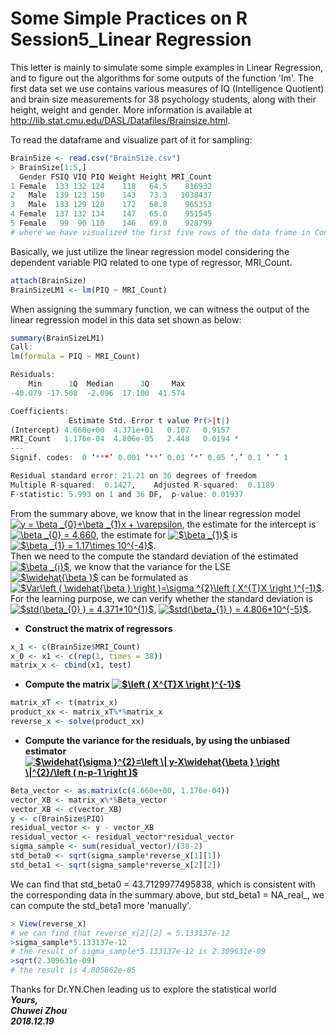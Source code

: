 # Some Simple Practices on R Session5_Linear Regression              
This letter is mainly to simulate some simple examples in Linear Regression, and to figure out the algorithms for some outputs of the function 'lm'. The first data set we use contains various measures of IQ (Intelligence Quotient) and brain size measurements for 38 psychology students, along with their height, weight and gender. More information is available at http://lib.stat.cmu.edu/DASL/Datafiles/Brainsize.html.                
          
To read the dataframe and visualize part of it for sampling:           
```r
BrainSize <- read.csv("BrainSize.csv")
> BrainSize[1:5,]
  Gender FSIQ VIQ PIQ Weight Height MRI_Count
1 Female  133 132 124    118   64.5    816932
2   Male  139 123 150    143   73.3   1038437
3   Male  133 129 128    172   68.8    965353
4 Female  137 132 134    147   65.0    951545
5 Female   99  90 110    146   69.0    928799
# where we have visualized the first five rows of the data frame in Console.
```
Basically, we just utilize the linear regression model considering the dependent variable PIQ related to one type of regressor, MRI_Count.       
```r
attach(BrainSize)
BrainSizeLM1 <- lm(PIQ ~ MRI_Count)
```
When assigning the summary function, we can witness the output of the linear regression model in this data set shown as below:         
```r
summary(BrainSizeLM1)
Call:
lm(formula = PIQ ~ MRI_Count)

Residuals:
    Min      1Q  Median      3Q     Max 
-40.079 -17.508  -2.096  17.100  41.574 

Coefficients:
             Estimate Std. Error t value Pr(>|t|)  
(Intercept) 4.660e+00  4.371e+01   0.107   0.9157  
MRI_Count   1.176e-04  4.806e-05   2.448   0.0194 *
---
Signif. codes:  0 ‘***’ 0.001 ‘**’ 0.01 ‘*’ 0.05 ‘.’ 0.1 ‘ ’ 1

Residual standard error: 21.21 on 36 degrees of freedom
Multiple R-squared:  0.1427,	Adjusted R-squared:  0.1189 
F-statistic: 5.993 on 1 and 36 DF,  p-value: 0.01937
```
From the summary above, we know that in the linear regression model 
<a href="https://www.codecogs.com/eqnedit.php?latex=y&space;=&space;\beta&space;_{0}&plus;\beta&space;_{1}x&space;&plus;&space;\varepsilon" target="_blank"><img src="https://latex.codecogs.com/gif.latex?y&space;=&space;\beta&space;_{0}&plus;\beta&space;_{1}x&space;&plus;&space;\varepsilon" title="y = \beta _{0}+\beta _{1}x + \varepsilon" /></a>, 
the estimate for the intercept is 
<a href="https://www.codecogs.com/eqnedit.php?latex=\beta&space;_{0}&space;=&space;4.660" target="_blank"><img src="https://latex.codecogs.com/gif.latex?\beta&space;_{0}&space;=&space;4.660" title="\beta _{0} = 4.660" /></a>, 
the estimate for 
<a href="https://www.codecogs.com/eqnedit.php?latex=$\beta&space;_{1}$" target="_blank"><img src="https://latex.codecogs.com/gif.latex?$\beta&space;_{1}$" title="$\beta _{1}$" /></a> 
is 
<a href="https://www.codecogs.com/eqnedit.php?latex=$\beta&space;_{1}&space;=&space;1.17\times&space;10^{-4}$" target="_blank"><img src="https://latex.codecogs.com/gif.latex?$\beta&space;_{1}&space;=&space;1.17\times&space;10^{-4}$" title="$\beta _{1} = 1.17\times 10^{-4}$" /></a>.             
Then we need to the compute the standard deviation of the estimated 
<a href="https://www.codecogs.com/eqnedit.php?latex=$\beta&space;_{i}$" target="_blank"><img src="https://latex.codecogs.com/gif.latex?$\beta&space;_{i}$" title="$\beta _{i}$" /></a>, 
we know that the variance for the LSE    
<a href="https://www.codecogs.com/eqnedit.php?latex=$\widehat{\beta&space;}$" target="_blank"><img src="https://latex.codecogs.com/gif.latex?$\widehat{\beta&space;}$" title="$\widehat{\beta }$" /></a> 
can be formulated as 
<a href="https://www.codecogs.com/eqnedit.php?latex=$Var\left&space;(&space;\widehat{\beta&space;}&space;\right&space;)=\sigma&space;^{2}\left&space;(&space;X^{T}X&space;\right&space;)^{-1}$" target="_blank"><img src="https://latex.codecogs.com/gif.latex?$Var\left&space;(&space;\widehat{\beta&space;}&space;\right&space;)=\sigma&space;^{2}\left&space;(&space;X^{T}X&space;\right&space;)^{-1}$" title="$Var\left ( \widehat{\beta } \right )=\sigma ^{2}\left ( X^{T}X \right )^{-1}$" /></a>. For the learning purpose, we can verify whether the standard deviation is               
<a href="https://www.codecogs.com/eqnedit.php?latex=$std(\beta_{0}&space;)&space;=&space;4.371*10^{1}$" target="_blank"><img src="https://latex.codecogs.com/gif.latex?$std(\beta_{0}&space;)&space;=&space;4.371*10^{1}$" title="$std(\beta_{0} ) = 4.371*10^{1}$" /></a>, 
<a href="https://www.codecogs.com/eqnedit.php?latex=$std(\beta_{1}&space;)&space;=&space;4.806*10^{-5}$" target="_blank"><img src="https://latex.codecogs.com/gif.latex?$std(\beta_{1}&space;)&space;=&space;4.806*10^{-5}$" title="$std(\beta_{1} ) = 4.806*10^{-5}$" /></a>.          
- **Construct the matrix of regressors**             
```r
x_1 <- c(BrainSize$MRI_Count)
x_0 <- x1 <- c(rep(1, times = 38))
matrix_x <- cbind(x1, test)
```
- **Compute the matrix <a href="https://www.codecogs.com/eqnedit.php?latex=$\left&space;(&space;X^{T}X&space;\right&space;)^{-1}$" target="_blank"><img src="https://latex.codecogs.com/gif.latex?$\left&space;(&space;X^{T}X&space;\right&space;)^{-1}$" title="$\left ( X^{T}X \right )^{-1}$" /></a>**          
```r
matrix_xT <- t(matrix_x)
product_xx <- matrix_xT%*%matrix_x 
reverse_x <- solve(product_xx)
```
- **Compute the variance for the residuals, by using the unbiased estimator <a href="https://www.codecogs.com/eqnedit.php?latex=$\widehat{\sigma&space;}^{2}=\left&space;\|&space;y-X\widehat{\beta&space;}&space;\right&space;\|^{2}/\left&space;(&space;n-p-1&space;\right&space;)$" target="_blank"><img src="https://latex.codecogs.com/gif.latex?$\widehat{\sigma&space;}^{2}=\left&space;\|&space;y-X\widehat{\beta&space;}&space;\right&space;\|^{2}/\left&space;(&space;n-p-1&space;\right&space;)$" title="$\widehat{\sigma }^{2}=\left \| y-X\widehat{\beta } \right \|^{2}/\left ( n-p-1 \right )$" /></a>**            
```r
Beta_vector <- as.matrix(c(4.660e+00, 1.176e-04))
vector_XB <- matrix_x%*%Beta_vector
vector_XB <- c(vector_XB)
y <- c(BrainSize$PIQ) 
residual_vector <- y - vector_XB
residual_vector <- residual_vector*residual_vector
sigma_sample <- sum(residual_vector)/(38-2)
std_beta0 <- sqrt(sigma_sample*reverse_x[1][1])
std_beta1 <- sqrt(sigma_sample*reverse_x[2][2])
```
We can find that std_beta0 = 43.7129977495838, which is consistent with the corresponding data in the summary above, but std_beta1 = NA_real_, we can compute the std_beta1 more 'manually'.            
```r
> View(reverse_x)
# we can find that reverse_x[2][2] = 5.133137e-12
>sigma_sample*5.133137e-12
# the result of sigma_sample*5.133137e-12 is 2.309631e-09
>sqrt(2.309631e-09)
# the result is 4.805862e-05
```


Thanks for Dr.YN.Chen leading us to explore the statistical world                                        
**_Yours,_**                         
**_Chuwei Zhou_**                 
**_2018.12.19_**                     
 

       
